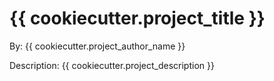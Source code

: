 # {{ cookiecutter.project_title }}

By: {{ cookiecutter.project_author_name }}

Description: {{ cookiecutter.project_description }}

